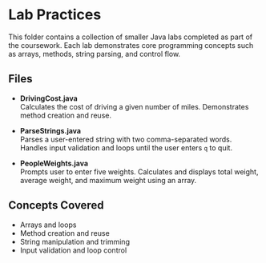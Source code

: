 # Lab Practices

This folder contains a collection of smaller Java labs completed as part of the coursework.  Each lab demonstrates core programming concepts such as arrays, methods, string parsing, and control flow.

## Files

- **DrivingCost.java**  
  Calculates the cost of driving a given number of miles.  Demonstrates method creation and reuse.

- **ParseStrings.java**  
  Parses a user-entered string with two comma-separated words.  Handles input validation and loops until the user enters `q` to quit.

- **PeopleWeights.java**  
  Prompts user to enter five weights.  Calculates and displays total weight, average weight, and maximum weight using an array.

## Concepts Covered

- Arrays and loops
- Method creation and reuse
- String manipulation and trimming
- Input validation and loop control
